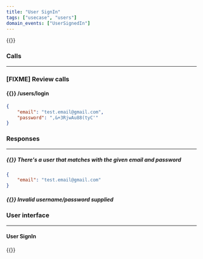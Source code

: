 ```yaml
---
title: "User SignIn"
tags: ["usecase", "users"]
domain_events: ["UserSignedIn"]
---
```


{{<imgnewtab src="user-signin-usecase.png" alt="User signIn usecase">}}

### Calls
---

### [FIXME] Review calls
#### {{<oplockcall src="POST">}} /users/login
```json
{
    "email": "test.email@gmail.com",
    "password": ",&+3RjwAu88(tyC'"
}
```

### Responses
---

##### {{<responses status="ok" code="200">}}  There's a user that matches with the given email and password
```json
{
    "email": "test.email@gmail.com"
}
```

##### {{<responses status="fail" code="400">}} Invalid username/password supplied

### User interface
---

#### User SignIn

{{<imgnewtab src="ui-signin-1.png" alt="User signUp">}}
